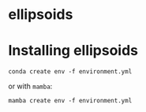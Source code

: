 # ellipsoids


Installing ellipsoids
===================

```
conda create env -f environment.yml
```

or with `mamba`:

```
mamba create env -f environment.yml
```
